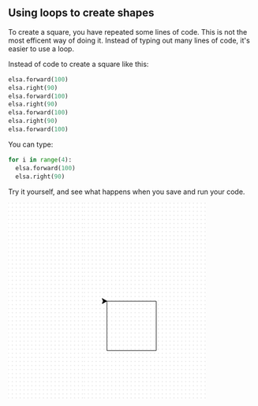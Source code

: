 ## Using loops to create shapes

To create a square, you have repeated some lines of code. This is not the most efficent way of doing it. Instead of typing out many lines of code, it's easier to use a loop.

Instead of code to create a square like this:
  
```python
elsa.forward(100)
elsa.right(90)
elsa.forward(100)
elsa.right(90)
elsa.forward(100)
elsa.right(90)
elsa.forward(100)
```
  
You can type:
  
```python
for i in range(4):
  elsa.forward(100)
  elsa.right(90)
```
  
Try it yourself, and see what happens when you save and run your code.
  
![](images/turtle-loop.png)

